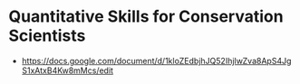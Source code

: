 # Quantitative Skills for Conservation Scientists

- https://docs.google.com/document/d/1kloZEdbjhJQ52IhjIwZva8ApS4JgS1xAtxB4Kw8mMcs/edit